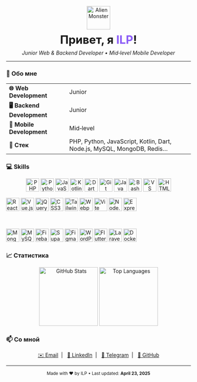 <!-- ===================== HEADER ===================== -->
<div align="center">
  <!-- Animated alien – используем GIF, чтобы работало без CSS -->
  <img src="https://media.giphy.com/media/v1.Y2lkPTc5MGI3NjExNjgwZTZhNzVjOTMyYTQ2OGNlY2U2NzllYTQ1ODdlOTFjNmMxM2QzMiZjdD1n/ZZrGG1XjvK2Pjmmp7w/giphy.gif" width="64" alt="Alien Monster"/>
  
  <h1 style="font-size:2.2em;font-weight:bold;margin:0.3em 0;">
    Привет, я <span style="color:#8b5cf6;">ILP</span>!
  </h1>
  <i>Junior Web & Backend Developer • Mid‑level Mobile Developer</i>
</div>

---

### 🌟 Обо мне
<table>
  <tr><td><b>🌐 Web Development</b></td><td>Junior</td></tr>
  <tr><td><b>🖥️ Backend Development</b></td><td>Junior</td></tr>
  <tr><td><b>📱 Mobile Development</b></td><td>Mid‑level</td></tr>
  <tr><td><b>🚀 Стек</b></td><td>PHP, Python, JavaScript, Kotlin, Dart, Node.js, MySQL, MongoDB, Redis…</td></tr>
</table>

### 💻 Skills
<p align="center">
  <!-- Первый «ряд» -->
  <a href="https://www.php.net/"             target="_blank"><img src="https://raw.githubusercontent.com/danielcranney/readme-generator/main/public/icons/skills/php-colored.svg"          width="36" alt="PHP"/></a>
  <a href="https://www.python.org/"          target="_blank"><img src="https://raw.githubusercontent.com/danielcranney/readme-generator/main/public/icons/skills/python-colored.svg"       width="36" alt="Python"/></a>
  <a href="https://developer.mozilla.org/ru/docs/Web/JavaScript" target="_blank"><img src="https://raw.githubusercontent.com/danielcranney/readme-generator/main/public/icons/skills/javascript-colored.svg" width="36" alt="JavaScript"/></a>
  <a href="https://kotlinlang.org/"          target="_blank"><img src="https://raw.githubusercontent.com/danielcranney/readme-generator/main/public/icons/skills/kotlin-colored.svg"       width="36" alt="Kotlin"/></a>
  <a href="https://dart.dev/"                target="_blank"><img src="https://raw.githubusercontent.com/danielcranney/readme-generator/main/public/icons/skills/dart-colored.svg"         width="36" alt="Dart"/></a>
  <a href="https://git-scm.com/"             target="_blank"><img src="https://raw.githubusercontent.com/danielcranney/readme-generator/main/public/icons/skills/git-colored.svg"          width="36" alt="Git"/></a>
  <a href="https://www.oracle.com/java/"     target="_blank"><img src="https://raw.githubusercontent.com/danielcranney/readme-generator/main/public/icons/skills/java-colored.svg"         width="36" alt="Java"/></a>
  <a href="https://www.gnu.org/software/bash/" target="_blank"><img src="https://raw.githubusercontent.com/danielcranney/readme-generator/main/public/icons/skills/gnubash.svg"           width="36" alt="Bash"/></a>
  <a href="https://code.visualstudio.com/"   target="_blank"><img src="https://raw.githubusercontent.com/danielcranney/readme-generator/main/public/icons/skills/visualstudiocode.svg"     width="36" alt="VS Code"/></a>
  <a href="https://developer.mozilla.org/ru/docs/Web/HTML" target="_blank"><img src="https://raw.githubusercontent.com/danielcranney/readme-generator/main/public/icons/skills/html5-colored.svg" width="36" alt="HTML5"/></a>
  
  <br/>
  
  <!-- Второй «ряд» -->
  <a href="https://reactjs.org/"             target="_blank"><img src="https://raw.githubusercontent.com/danielcranney/readme-generator/main/public/icons/skills/react-colored.svg"        width="36" alt="React"/></a>
  <a href="https://vuejs.org/"               target="_blank"><img src="https://raw.githubusercontent.com/danielcranney/readme-generator/main/public/icons/skills/vuejs-colored.svg"        width="36" alt="Vue.js"/></a>
  <a href="https://jquery.com/"              target="_blank"><img src="https://raw.githubusercontent.com/danielcranney/readme-generator/main/public/icons/skills/jquery-colored.svg"       width="36" alt="jQuery"/></a>
  <a href="https://www.w3.org/TR/CSS/"       target="_blank"><img src="https://raw.githubusercontent.com/danielcranney/readme-generator/main/public/icons/skills/css3-colored.svg"         width="36" alt="CSS3"/></a>
  <a href="https://tailwindcss.com/"         target="_blank"><img src="https://raw.githubusercontent.com/danielcranney/readme-generator/main/public/icons/skills/tailwindcss-colored.svg"   width="36" alt="TailwindCSS"/></a>
  <a href="https://webpack.js.org/"          target="_blank"><img src="https://raw.githubusercontent.com/danielcranney/readme-generator/main/public/icons/skills/webpack-colored.svg"       width="36" alt="Webpack"/></a>
  <a href="https://vitejs.dev/"              target="_blank"><img src="https://raw.githubusercontent.com/danielcranney/readme-generator/main/public/icons/skills/vite-colored.svg"          width="36" alt="Vite"/></a>
  <a href="https://nodejs.org/"              target="_blank"><img src="https://raw.githubusercontent.com/danielcranney/readme-generator/main/public/icons/skills/nodejs-colored.svg"        width="36" alt="Node.js"/></a>
  <a href="https://expressjs.com/"           target="_blank"><img src="https://raw.githubusercontent.com/danielcranney/readme-generator/main/public/icons/skills/express-colored.svg"       width="36" alt="Express"/></a>
  
  <br/>
  
  <!-- Третий «ряд» -->
  <a href="https://www.mongodb.com/"         target="_blank"><img src="https://raw.githubusercontent.com/danielcranney/readme-generator/main/public/icons/skills/mongodb-colored.svg"       width="36" alt="MongoDB"/></a>
  <a href="https://www.mysql.com/"           target="_blank"><img src="https://raw.githubusercontent.com/danielcranney/readme-generator/main/public/icons/skills/mysql-colored.svg"         width="36" alt="MySQL"/></a>
  <a href="https://firebase.google.com/"     target="_blank"><img src="https://raw.githubusercontent.com/danielcranney/readme-generator/main/public/icons/skills/firebase-colored.svg"      width="36" alt="Firebase"/></a>
  <a href="https://supabase.io/"             target="_blank"><img src="https://raw.githubusercontent.com/danielcranney/readme-generator/main/public/icons/skills/supabase-colored.svg"       width="36" alt="Supabase"/></a>
  <a href="https://www.figma.com/"           target="_blank"><img src="https://raw.githubusercontent.com/danielcranney/readme-generator/main/public/icons/skills/figma-colored.svg"         width="36" alt="Figma"/></a>
  <a href="https://wordpress.com/"           target="_blank"><img src="https://raw.githubusercontent.com/danielcranney/readme-generator/main/public/icons/skills/wordpress-colored.svg"      width="36" alt="WordPress"/></a>
  <a href="https://flutter.dev/"             target="_blank"><img src="https://raw.githubusercontent.com/danielcranney/readme-generator/main/public/icons/skills/flutter-colored.svg"        width="36" alt="Flutter"/></a>
  <a href="https://laravel.com/"             target="_blank"><img src="https://raw.githubusercontent.com/danielcranney/readme-generator/main/public/icons/skills/laravel-colored.svg"        width="36" alt="Laravel"/></a>
  <a href="https://www.docker.com/"          target="_blank"><img src="https://raw.githubusercontent.com/danielcranney/readme-generator/main/public/icons/skills/docker-colored.svg"         width="36" alt="Docker"/></a>
</p>

### 📈 Статистика
<div align="center">
  <img height="160" src="https://github-readme-stats.vercel.app/api?username=ILP-hub&show_icons=true&count_private=true&title_color=a855f7&text_color=ffffff&icon_color=a855f7&bg_color=1c1917&hide_border=true" alt="GitHub Stats"/>
  <img height="160" src="https://github-readme-stats.vercel.app/api/top-langs/?username=ILP-hub&langs_count=10&title_color=a855f7&text_color=ffffff&icon_color=a855f7&bg_color=1c1917&hide_border=true&custom_title=Top%20Languages" alt="Top Languages"/>
</div>

### 📫 Со мной
<p align="center">
  <a href="mailto:youremail@example.com">✉️ Email</a>&nbsp;&nbsp;|&nbsp;&nbsp;
  <a href="https://www.linkedin.com/in/yourprofile" target="_blank">🔗 LinkedIn</a>&nbsp;&nbsp;|&nbsp;&nbsp;
  <a href="https://t.me/yourtelegram" target="_blank">📨 Telegram</a>&nbsp;&nbsp;|&nbsp;&nbsp;
  <a href="https://github.com/ILP-hub" target="_blank">🐙 GitHub</a>
</p>

---

<div align="center">
  <sub>Made with ❤️ by ILP • Last updated: <strong>April&nbsp;23,&nbsp;2025</strong></sub>
</div>
